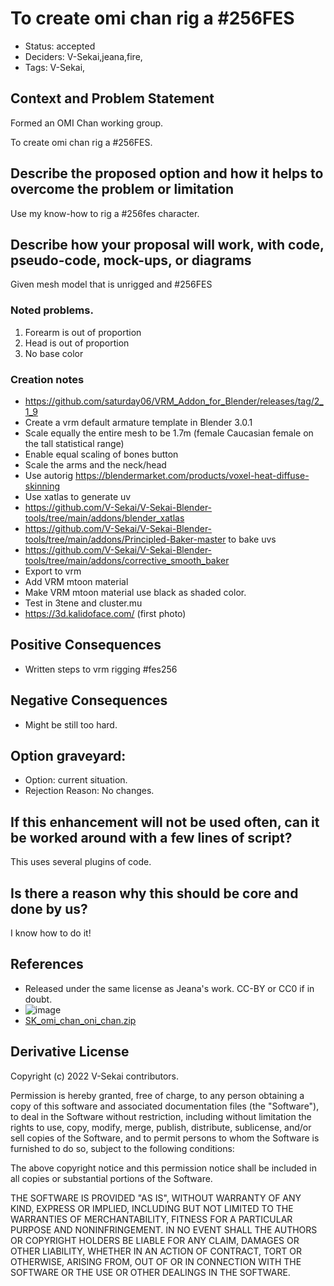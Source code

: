 # To create omi chan rig a \#256FES

- Status: accepted <!-- draft | rejected | accepted | deprecated | superseded by -->
- Deciders: V-Sekai,jeana,fire,
- Tags: V-Sekai,

## Context and Problem Statement

Formed an OMI Chan working group.

To create omi chan rig a \#256FES.

## Describe the proposed option and how it helps to overcome the problem or limitation

Use my know-how to rig a #256fes character.

## Describe how your proposal will work, with code, pseudo-code, mock-ups, or diagrams

Given mesh model that is unrigged and #256FES

### Noted problems.

1. Forearm is out of proportion
2. Head is out of proportion
3. No base color

### Creation notes

- https://github.com/saturday06/VRM_Addon_for_Blender/releases/tag/2_1_9 
- Create a vrm default armature template in Blender 3.0.1
- Scale equally the entire mesh to be 1.7m (female Caucasian female on the tall statistical range)
- Enable equal scaling of bones button
- Scale the arms and the neck/head
- Use autorig https://blendermarket.com/products/voxel-heat-diffuse-skinning
- Use xatlas to generate uv
- https://github.com/V-Sekai/V-Sekai-Blender-tools/tree/main/addons/blender_xatlas
- https://github.com/V-Sekai/V-Sekai-Blender-tools/tree/main/addons/Principled-Baker-master to bake uvs
- https://github.com/V-Sekai/V-Sekai-Blender-tools/tree/main/addons/corrective_smooth_baker 
- Export to vrm
- Add VRM mtoon material
- Make VRM mtoon material use black as shaded color.
- Test in 3tene and cluster.mu
- https://3d.kalidoface.com/ (first photo)

## Positive Consequences <!-- optional -->

- Written steps to vrm rigging #fes256

## Negative Consequences <!-- optional -->

- Might be still too hard.

## Option graveyard: <!-- same as above -->

- Option: current situation.
- Rejection Reason: No changes.

## If this enhancement will not be used often, can it be worked around with a few lines of script?

This uses several plugins of code.

## Is there a reason why this should be core and done by us?

I know how to do it!

## References <!-- optional and numbers of links can vary -->

- Released under the same license as Jeana's work. CC-BY or CC0 if in doubt.
- ![image](https://user-images.githubusercontent.com/32321/154479017-731c36f2-b52b-45dc-9078-4de260c6c91f.png)
- [SK_omi_chan_oni_chan.zip](https://github.com/omigroup/omi-chan/files/8088502/SK_omi_chan_oni_chan.zip)

## Derivative License

Copyright (c) 2022 V-Sekai contributors.

Permission is hereby granted, free of charge, to any person obtaining a copy
of this software and associated documentation files (the "Software"), to deal
in the Software without restriction, including without limitation the rights
to use, copy, modify, merge, publish, distribute, sublicense, and/or sell
copies of the Software, and to permit persons to whom the Software is
furnished to do so, subject to the following conditions:

The above copyright notice and this permission notice shall be included in all
copies or substantial portions of the Software.

THE SOFTWARE IS PROVIDED "AS IS", WITHOUT WARRANTY OF ANY KIND, EXPRESS OR
IMPLIED, INCLUDING BUT NOT LIMITED TO THE WARRANTIES OF MERCHANTABILITY,
FITNESS FOR A PARTICULAR PURPOSE AND NONINFRINGEMENT. IN NO EVENT SHALL THE
AUTHORS OR COPYRIGHT HOLDERS BE LIABLE FOR ANY CLAIM, DAMAGES OR OTHER
LIABILITY, WHETHER IN AN ACTION OF CONTRACT, TORT OR OTHERWISE, ARISING FROM,
OUT OF OR IN CONNECTION WITH THE SOFTWARE OR THE USE OR OTHER DEALINGS IN THE
SOFTWARE.
